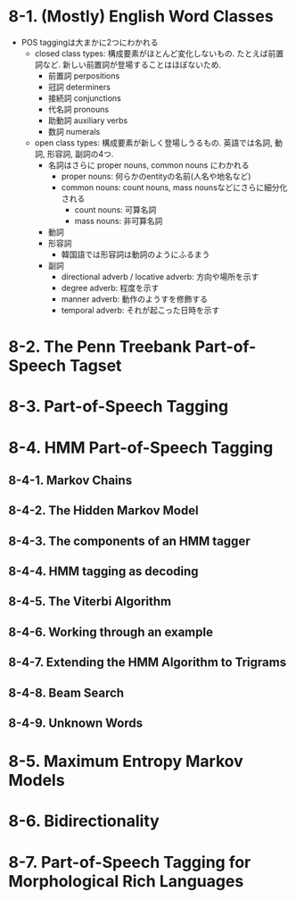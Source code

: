 # 8-1. (Mostly) English Word Classes
- POS taggingは大まかに2つにわかれる
  - closed class types: 構成要素がほとんど変化しないもの. たとえば前置詞など. 新しい前置詞が登場することはほぼないため.
    - 前置詞 perpositions
    - 冠詞 determiners
    - 接続詞 conjunctions
    - 代名詞 pronouns
    - 助動詞 auxiliary verbs
    - 数詞 numerals
  - open class types: 構成要素が新しく登場しうるもの. 英語では名詞, 動詞, 形容詞, 副詞の4つ.
    - 名詞はさらに proper nouns, common nouns にわかれる
      - proper nouns: 何らかのentityの名前(人名や地名など)
      - common nouns: count nouns, mass nounsなどにさらに細分化される
        - count nouns: 可算名詞
        - mass nouns: 非可算名詞
    - 動詞
    - 形容詞
      - 韓国語では形容詞は動詞のようにふるまう
    - 副詞
      - directional adverb / locative adverb: 方向や場所を示す
      - degree adverb: 程度を示す
      - manner adverb: 動作のようすを修飾する
      - temporal adverb: それが起こった日時を示す

# 8-2. The Penn Treebank Part-of-Speech Tagset
# 8-3. Part-of-Speech Tagging
# 8-4. HMM Part-of-Speech Tagging
## 8-4-1. Markov Chains
## 8-4-2. The Hidden Markov Model
## 8-4-3. The components of an HMM tagger
## 8-4-4. HMM tagging as decoding
## 8-4-5. The Viterbi Algorithm
## 8-4-6. Working through an example
## 8-4-7. Extending the HMM Algorithm to Trigrams
## 8-4-8. Beam Search
## 8-4-9. Unknown Words
# 8-5. Maximum Entropy Markov Models
# 8-6. Bidirectionality
# 8-7. Part-of-Speech Tagging for Morphological Rich Languages
